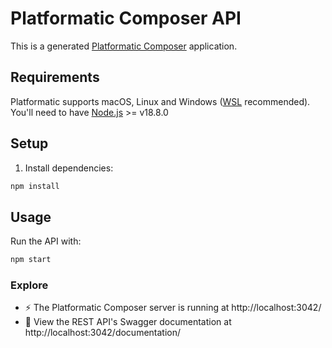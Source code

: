 # Platformatic Composer API

This is a generated [Platformatic Composer](https://docs.platformatic.dev/docs/reference/composer/introduction) application.

## Requirements

Platformatic supports macOS, Linux and Windows ([WSL](https://docs.microsoft.com/windows/wsl/) recommended).
You'll need to have [Node.js](https://nodejs.org/) >= v18.8.0

## Setup

1. Install dependencies:

```bash
npm install
```

## Usage

Run the API with:

```bash
npm start
```

### Explore
- ⚡ The Platformatic Composer server is running at http://localhost:3042/
- 📔 View the REST API's Swagger documentation at http://localhost:3042/documentation/


